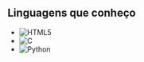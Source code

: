 ## Linguagens que conheço

- ![HTML5](https://img.shields.io/badge/HTML5-E34F26?style=flat&logo=html5&logoColor=white)
- ![C](https://img.shields.io/badge/C-A8B9CC?style=flat&logo=c&logoColor=white)
- ![Python](https://img.shields.io/badge/Python-3776AB?style=flat&logo=python&logoColor=white)
